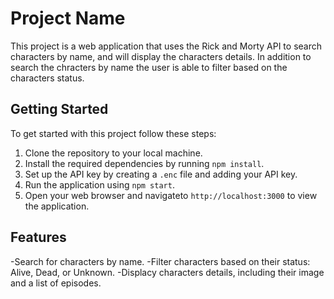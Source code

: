 # Project Name
This project is a web application that uses the Rick and Morty API to search characters by name, and will display the characters details. In addition to search the chracters by name the user is able to filter based on the characters status. 

## Getting Started

To get started with this project follow these steps:

1. Clone the repository to your local machine. 
2. Install the required dependencies by running `npm install`.
3. Set up the API key by creating a `.enc` file and adding your API key.
4. Run the application using `npm start`.
5. Open your web browser and navigateto `http://localhost:3000` to view the application.


## Features

-Search for characters by name.
-Filter characters based on their status: Alive, Dead, or Unknown.
-Displacy characters details, including their image and a list of episodes.